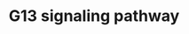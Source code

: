 ---
annotations:
- id: PW:0000230
  parent: signaling pathway
  type: Pathway Ontology
  value: G protein mediated signaling pathway via Galpha12/Galpha13 family
- id: PW:0000125
  parent: signaling pathway
  type: Pathway Ontology
  value: G protein mediated signaling pathway
authors:
- MaintBot
- Thomas
- Christine Chichester
- Mkutmon
- Eweitz
- Khanspers
citedin: ''
communities: []
description: 'The G13 subunit is an alpha unit of heterotrimeric G proteins that regulates
  cell processes through the use of guanine nucleotide exchange factors. G13 regulates
  actin cytoskeletal remodeling in cells and is essential for receptor tyrosine kinase-induced
  migration of fibroblast and endothelial cells.  Source: [Wikipedia](https://en.wikipedia.org/wiki/G12/G13_alpha_subunits)'
last-edited: 2025-02-27
ndex: null
organisms:
- Canis familiaris
redirect_from:
- /index.php/Pathway:WP1179
- /instance/WP1179
- /instance/WP1179_r136972
revision: r136972
schema-jsonld:
- '@context': https://schema.org/
  '@id': https://wikipathways.github.io/pathways/WP1179.html
  '@type': Dataset
  creator:
    '@type': Organization
    name: WikiPathways
  description: 'The G13 subunit is an alpha unit of heterotrimeric G proteins that
    regulates cell processes through the use of guanine nucleotide exchange factors.
    G13 regulates actin cytoskeletal remodeling in cells and is essential for receptor
    tyrosine kinase-induced migration of fibroblast and endothelial cells.  Source:
    [Wikipedia](https://en.wikipedia.org/wiki/G12/G13_alpha_subunits)'
  keywords:
  - ARHGDIB
  - ARHGDIG
  - ARHGEF1
  - CALM1
  - CDC42
  - CFL1
  - CFL2
  - CIT
  - CYFIP1
  - DIAPH1
  - GNA13
  - IQGAP1
  - IQGAP2
  - LIMK1
  - MAP3K4
  - MAPK10
  - MYBPH
  - MYL1
  - PAK3
  - PFN1
  - PIK3CA
  - PIK3CB
  - PIK3CD
  - PIK3R2
  - PIP5K2A
  - PKN1
  - PPP1CB
  - RAC1
  - RHOA
  - RHPN2
  - ROCK1
  - ROCK2
  - RPS6KB1
  - RTKN
  - SH3RF1
  - TNK2
  - WAS
  - WASL
  license: CC0
  name: G13 signaling pathway
seo: CreativeWork
title: G13 signaling pathway
wpid: WP1179
---